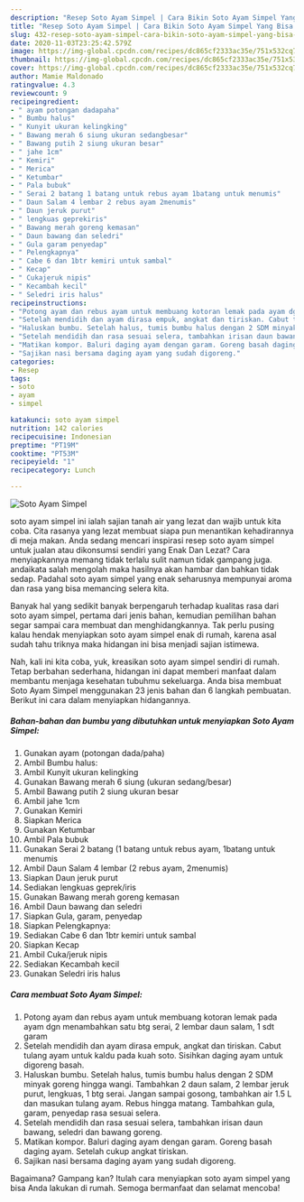 ```yaml
---
description: "Resep Soto Ayam Simpel | Cara Bikin Soto Ayam Simpel Yang Bisa Manjain Lidah"
title: "Resep Soto Ayam Simpel | Cara Bikin Soto Ayam Simpel Yang Bisa Manjain Lidah"
slug: 432-resep-soto-ayam-simpel-cara-bikin-soto-ayam-simpel-yang-bisa-manjain-lidah
date: 2020-11-03T23:25:42.579Z
image: https://img-global.cpcdn.com/recipes/dc865cf2333ac35e/751x532cq70/soto-ayam-simpel-foto-resep-utama.jpg
thumbnail: https://img-global.cpcdn.com/recipes/dc865cf2333ac35e/751x532cq70/soto-ayam-simpel-foto-resep-utama.jpg
cover: https://img-global.cpcdn.com/recipes/dc865cf2333ac35e/751x532cq70/soto-ayam-simpel-foto-resep-utama.jpg
author: Mamie Maldonado
ratingvalue: 4.3
reviewcount: 9
recipeingredient:
- " ayam potongan dadapaha"
- " Bumbu halus"
- " Kunyit ukuran kelingking"
- " Bawang merah 6 siung ukuran sedangbesar"
- " Bawang putih 2 siung ukuran besar"
- " jahe 1cm"
- " Kemiri"
- " Merica"
- " Ketumbar"
- " Pala bubuk"
- " Serai 2 batang 1 batang untuk rebus ayam 1batang untuk menumis"
- " Daun Salam 4 lembar 2 rebus ayam 2menumis"
- " Daun jeruk purut"
- " lengkuas geprekiris"
- " Bawang merah goreng kemasan"
- " Daun bawang dan seledri"
- " Gula garam penyedap"
- " Pelengkapnya"
- " Cabe 6 dan 1btr kemiri untuk sambal"
- " Kecap"
- " Cukajeruk nipis"
- " Kecambah kecil"
- " Seledri iris halus"
recipeinstructions:
- "Potong ayam dan rebus ayam untuk membuang kotoran lemak pada ayam dgn menambahkan satu btg serai, 2 lembar daun salam, 1 sdt garam"
- "Setelah mendidih dan ayam dirasa empuk, angkat dan tiriskan. Cabut tulang ayam untuk kaldu pada kuah soto. Sisihkan daging ayam untuk digoreng basah."
- "Haluskan bumbu. Setelah halus, tumis bumbu halus dengan 2 SDM minyak goreng hingga wangi. Tambahkan 2 daun salam, 2 lembar jeruk purut, lengkuas, 1 btg serai. Jangan sampai gosong, tambahkan air 1.5 L dan masukan tulang ayam. Rebus hingga matang. Tambahkan gula, garam, penyedap rasa sesuai selera."
- "Setelah mendidih dan rasa sesuai selera, tambahkan irisan daun bawang, seledri dan bawang goreng."
- "Matikan kompor. Baluri daging ayam dengan garam. Goreng basah daging ayam. Setelah cukup angkat tiriskan."
- "Sajikan nasi bersama daging ayam yang sudah digoreng."
categories:
- Resep
tags:
- soto
- ayam
- simpel

katakunci: soto ayam simpel 
nutrition: 142 calories
recipecuisine: Indonesian
preptime: "PT19M"
cooktime: "PT53M"
recipeyield: "1"
recipecategory: Lunch

---
```



![Soto Ayam Simpel](https://img-global.cpcdn.com/recipes/dc865cf2333ac35e/751x532cq70/soto-ayam-simpel-foto-resep-utama.jpg)


soto ayam simpel ini ialah sajian tanah air yang lezat dan wajib untuk kita coba. Cita rasanya yang lezat membuat siapa pun menantikan kehadirannya di meja makan.
Anda sedang mencari inspirasi resep soto ayam simpel untuk jualan atau dikonsumsi sendiri yang Enak Dan Lezat? Cara menyiapkannya memang tidak terlalu sulit namun tidak gampang juga. andaikata salah mengolah maka hasilnya akan hambar dan bahkan tidak sedap. Padahal soto ayam simpel yang enak seharusnya mempunyai aroma dan rasa yang bisa memancing selera kita.



Banyak hal yang sedikit banyak berpengaruh terhadap kualitas rasa dari soto ayam simpel, pertama dari jenis bahan, kemudian pemilihan bahan segar sampai cara membuat dan menghidangkannya. Tak perlu pusing kalau hendak menyiapkan soto ayam simpel enak di rumah, karena asal sudah tahu triknya maka hidangan ini bisa menjadi sajian istimewa.


Nah, kali ini kita coba, yuk, kreasikan soto ayam simpel sendiri di rumah. Tetap berbahan sederhana, hidangan ini dapat memberi manfaat dalam membantu menjaga kesehatan tubuhmu sekeluarga. Anda bisa membuat Soto Ayam Simpel menggunakan 23 jenis bahan dan 6 langkah pembuatan. Berikut ini cara dalam menyiapkan hidangannya.

<!--inarticleads1-->

##### Bahan-bahan dan bumbu yang dibutuhkan untuk menyiapkan Soto Ayam Simpel:

1. Gunakan  ayam (potongan dada/paha)
1. Ambil  Bumbu halus:
1. Ambil  Kunyit ukuran kelingking
1. Gunakan  Bawang merah 6 siung (ukuran sedang/besar)
1. Ambil  Bawang putih 2 siung ukuran besar
1. Ambil  jahe 1cm
1. Gunakan  Kemiri
1. Siapkan  Merica
1. Gunakan  Ketumbar
1. Ambil  Pala bubuk
1. Gunakan  Serai 2 batang (1 batang untuk rebus ayam, 1batang untuk menumis
1. Ambil  Daun Salam 4 lembar (2 rebus ayam, 2menumis)
1. Siapkan  Daun jeruk purut
1. Sediakan  lengkuas geprek/iris
1. Gunakan  Bawang merah goreng kemasan
1. Ambil  Daun bawang dan seledri
1. Siapkan  Gula, garam, penyedap
1. Siapkan  Pelengkapnya:
1. Sediakan  Cabe 6 dan 1btr kemiri untuk sambal
1. Siapkan  Kecap
1. Ambil  Cuka/jeruk nipis
1. Sediakan  Kecambah kecil
1. Gunakan  Seledri iris halus




<!--inarticleads2-->

##### Cara membuat Soto Ayam Simpel:

1. Potong ayam dan rebus ayam untuk membuang kotoran lemak pada ayam dgn menambahkan satu btg serai, 2 lembar daun salam, 1 sdt garam
1. Setelah mendidih dan ayam dirasa empuk, angkat dan tiriskan. Cabut tulang ayam untuk kaldu pada kuah soto. Sisihkan daging ayam untuk digoreng basah.
1. Haluskan bumbu. Setelah halus, tumis bumbu halus dengan 2 SDM minyak goreng hingga wangi. Tambahkan 2 daun salam, 2 lembar jeruk purut, lengkuas, 1 btg serai. Jangan sampai gosong, tambahkan air 1.5 L dan masukan tulang ayam. Rebus hingga matang. Tambahkan gula, garam, penyedap rasa sesuai selera.
1. Setelah mendidih dan rasa sesuai selera, tambahkan irisan daun bawang, seledri dan bawang goreng.
1. Matikan kompor. Baluri daging ayam dengan garam. Goreng basah daging ayam. Setelah cukup angkat tiriskan.
1. Sajikan nasi bersama daging ayam yang sudah digoreng.




Bagaimana? Gampang kan? Itulah cara menyiapkan soto ayam simpel yang bisa Anda lakukan di rumah. Semoga bermanfaat dan selamat mencoba!
